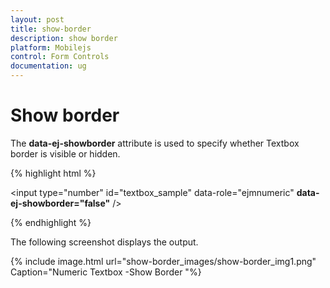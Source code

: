 ```yaml
---
layout: post
title: show-border
description: show border
platform: Mobilejs
control: Form Controls
documentation: ug
---
```


# Show border

The **data-ej-showborder** attribute is used to specify whether Textbox border is visible or hidden. 

{% highlight html %}


<input type="number" id="textbox_sample" data-role="ejmnumeric" **data-ej-showborder="false"** />


{% endhighlight %}



The following screenshot displays the output.

{% include image.html url="show-border_images/show-border_img1.png" Caption="Numeric Textbox -Show Border		"%}

